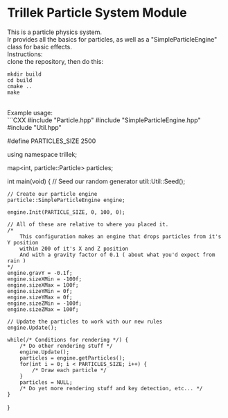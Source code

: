Trillek Particle System Module
=============================
This is a particle physics system.<br />
Ir provides all the basics for particles, as well as a "SimpleParticleEngine" class for basic effects.<br />
Instructions:<br />
clone the repository, then do this:<br />
```
mkdir build
cd build
cmake ..
make
```
<br />
Example usage:<br />
```CXX
#include "Particle.hpp"
#include "SimpleParticleEngine.hpp"
#include "Util.hpp"

#define PARTICLES_SIZE 2500

using namespace trillek;

map<int, particle::Particle> particles;

int main(void) {
    // Seed our random generator
    util::Util::Seed();
    
    // Create our particle engine
    particle::SimpleParticleEngine engine;
    
    engine.Init(PARTICLE_SIZE, 0, 100, 0);
    
    // All of these are relative to where you placed it.
    /*
        This configuration makes an engine that drops particles from it's Y position
        within 200 of it's X and Z position
        And with a gravity factor of 0.1 ( about what you'd expect from rain )
    */
    engine.gravY = -0.1f;
    engine.sizeXMin = -100f;
    engine.sizeXMax = 100f;
    engine.sizeYMin = 0f;
    engine.sizeYMax = 0f;
    engine.sizeZMin = -100f;
    engine.sizeZMax = 100f;
    
    // Update the particles to work with our new rules
    engine.Update();
    
    while(/* Conditions for rendering */) {
        /* Do other rendering stuff */
        engine.Update();
        particles = engine.getParticles();
        for(int i = 0; i < PARTICLES_SIZE; i++) {
            /* Draw each particle */
        }
        particles = NULL;
        /* Do yet more rendering stuff and key detection, etc... */
    }
}
